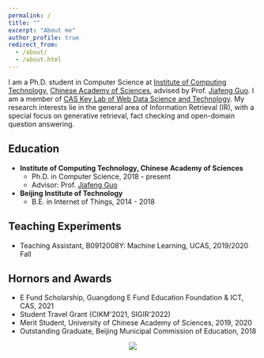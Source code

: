 ```yaml
---
permalink: /
title: ""
excerpt: "About me"
author_profile: true
redirect_from: 
  - /about/
  - /about.html
---
```



I am a Ph.D. student in Computer Science at [Institute of Computing Technology](http://www.ict.ac.cn/), [Chinese Academy of Sciences](http://www.cas.cn/), advised by Prof. [Jiafeng Guo](http://www.bigdatalab.ac.cn/gjf/). I am a member of [CAS Key Lab of Web Data Science and Technology](http://www.bigdatalab.ac.cn/). My research interests lie in the general area of Information Retrieval (IR), with a special focus on generative retrieval, fact checking and open-domain question answering.

Education
------
  * **Institute of Computing Technology, Chinese Academy of Sciences**
    * Ph.D. in Computer Science, 2018 - present
    * Advisor: Prof. [Jiafeng Guo](http://www.bigdatalab.ac.cn/gjf/)
  * **Beijing Institute of Technology**
    * B.E. in Internet of Things, 2014 - 2018

Teaching Experiments
------
  * Teaching Assistant, B0912008Y: Machine Learning, UCAS, 2019/2020 Fall

Hornors and Awards
------
  * E Fund Scholarship, Guangdong E Fund Education Foundation & ICT, CAS, 2021
  * Student Travel Grant (CIKM'2021, SIGIR'2022)
  * Merit Student, University of Chinese Academy of Sciences, 2019, 2020
  * Outstanding Graduate, Beijing Municipal Commission of Education, 2018

<style>
.container{
  width: 100%;
  text-align: center;
}
</style>
<div class="container">
  <a href='https://clustrmaps.com/site/1bjbx'  title='Visit tracker'><img src='//clustrmaps.com/map_v2.png?cl=ffffff&w=a&t=n&d=3hOKfeexZUdpSFmQcZ-RNPDNW3WVv9ducU6gljhPy_M&co=a2acb3'/></a>
</div>
